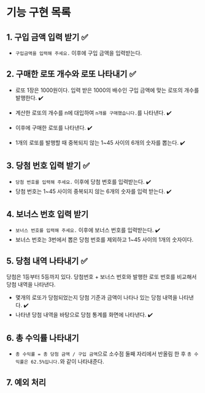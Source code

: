 # 기능 구현 목록

## 1. 구입 금액 입력 받기 ✅

- `구입금액을 입력해 주세요.` 이후에 구입 금액을 입력받는다.

## 2. 구매한 로또 개수와 로또 나타내기 ✅

- 로또 1장은 1000원이다. 입력 받은 1000의 배수인 구입 금액에 맞는 로또의 개수를 발행한다. ✔️

- 계산한 로또의 개수를 n에 대입하여 `n개를 구매했습니다.`를 나타낸다. ✔️

- 이후에 구매한 로또를 나타낸다. ✔️

- 1개의 로또를 발행할 때 중복되지 않는 1~45 사이의 6개의 숫자를 뽑는다. ✔️

## 3. 당첨 번호 입력 받기 ✅

- `당첨 번호를 입력해 주세요.` 이후에 당첨 번호를 입력받는다. ✔️
- 당첨 번호는 1~45 사이의 중복되지 않는 6개의 숫자를 입력 받는다. ✔️

## 4. 보너스 번호 입력 받기

- `보너스 번호를 입력해 주세요.` 이후에 보너스 번호를 입력받는다. ✔️
- 보너스 번호는 3번에서 뽑은 당첨 번호를 제외하고 1~45 사이의 1개의 숫자이다.

## 5. 당첨 내역 나타내기 ✅

당첨은 1등부터 5등까지 있다. 당첨번호 + 보너스 번호와 발행한 로또 번호를 비교해서 당첨 내역을 나타낸다.

- 몇개의 로또가 당첨되었는지 당첨 기준과 금액이 나타나 있는 당첨 내역을 나타낸다. ✔️
- 나타낸 당첨 내역을 바탕으로 당첨 통계를 화면에 나타낸다. ✔️

## 6. 총 수익률 나타내기

- `총 수익률 = 총 당첨 금액 / 구입 금액`으로 소수점 둘째 자리에서 반올림 한 후 `총 수익률은 62.5%입니다.`와 같이 나타내준다.

## 7. 예외 처리
